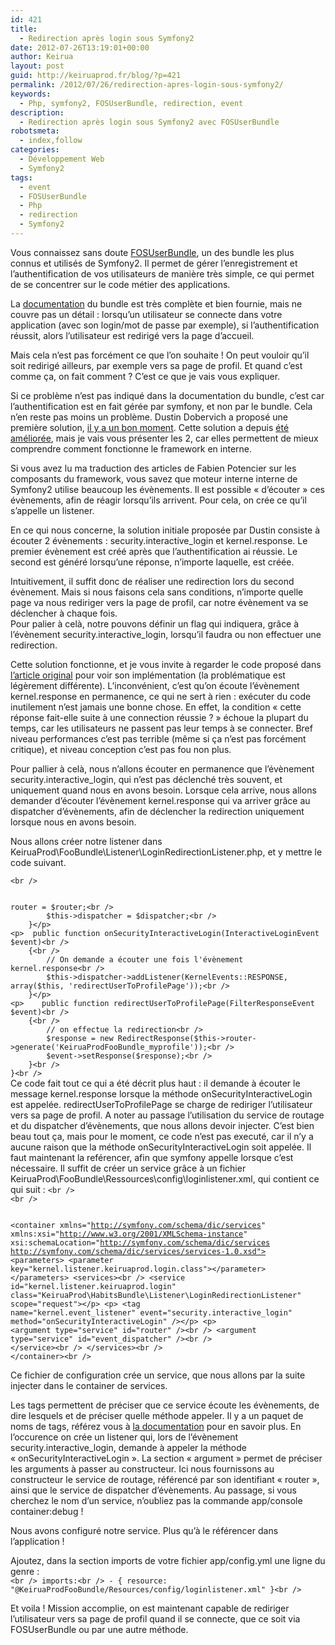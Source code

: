 ```yaml
---
id: 421
title:
  - Redirection après login sous Symfony2
date: 2012-07-26T13:19:01+00:00
author: Keirua
layout: post
guid: http://keiruaprod.fr/blog/?p=421
permalink: /2012/07/26/redirection-apres-login-sous-symfony2/
keywords:
  - Php, symfony2, FOSUserBundle, redirection, event
description:
  - Redirection après login sous Symfony2 avec FOSUserBundle
robotsmeta:
  - index,follow
categories:
  - Développement Web
  - Symfony2
tags:
  - event
  - FOSUserBundle
  - Php
  - redirection
  - Symfony2
---
```

Vous connaissez sans doute [FOSUserBundle](https://github.com/FriendsOfSymfony/FOSUserBundle), un des bundle les plus connus et utilisés de Symfony2. Il permet de gérer l&rsquo;enregistrement et l&rsquo;authentification de vos utilisateurs de manière très simple, ce qui permet de se concentrer sur le code métier des applications.

La [documentation](https://github.com/FriendsOfSymfony/FOSUserBundle/tree/master/Resources/doc) du bundle est très complète et bien fournie, mais ne couvre pas un détail : lorsqu&rsquo;un utilisateur se connecte dans votre application (avec son login/mot de passe par exemple), si l&rsquo;authentification réussit, alors l&rsquo;utilisateur est redirigé vers la page d&rsquo;accueil. 

Mais cela n&rsquo;est pas forcément ce que l&rsquo;on souhaite ! On peut vouloir qu&rsquo;il soit redirigé ailleurs, par exemple vers sa page de profil. Et quand c&rsquo;est comme ça, on fait comment ? C&rsquo;est ce que je vais vous expliquer.  
<!--more-->

  
Si ce problème n&rsquo;est pas indiqué dans la documentation du bundle, c&rsquo;est car l&rsquo;authentification est en fait gérée par symfony, et non par le bundle. Cela n&rsquo;en reste pas moins un problème. Dustin Dobervich a proposé une première solution, [il y a un bon moment](http://www.dobervich.com/2011/05/19/more-sophisticated-symfony2-login-redirection/). Cette solution a depuis [été améliorée](http://www.dobervich.com/2011/10/13/login-redirection-revisited/), mais je vais vous présenter les 2, car elles permettent de mieux comprendre comment fonctionne le framework en interne.

Si vous avez lu ma traduction des articles de Fabien Potencier sur les composants du framework, vous savez que moteur interne interne de Symfony2 utilise beaucoup les évènements. Il est possible « d&rsquo;écouter » ces évènements, afin de réagir lorsqu&rsquo;ils arrivent. Pour cela, on crée ce qu&rsquo;il s&rsquo;appelle un listener.

En ce qui nous concerne, la solution initiale proposée par Dustin consiste à écouter 2 évènements : security.interactive_login et kernel.response. Le premier évènement est créé après que l&rsquo;authentification ai réussie. Le second est généré lorsqu&rsquo;une réponse, n&rsquo;importe laquelle, est créée. 

Intuitivement, il suffit donc de réaliser une redirection lors du second évènement. Mais si nous faisons cela sans conditions, n&rsquo;importe quelle page va nous rediriger vers la page de profil, car notre évènement va se déclencher à chaque fois.  
Pour palier à celà, notre pouvons définir un flag qui indiquera, grâce à l&rsquo;évènement security.interactive_login, lorsqu&rsquo;il faudra ou non effectuer une redirection.

Cette solution fonctionne, et je vous invite à regarder le code proposé dans [l&rsquo;article original](http://www.dobervich.com/2011/05/19/more-sophisticated-symfony2-login-redirection/) pour voir son implémentation (la problématique est légèrement différente). L&rsquo;inconvénient, c&rsquo;est qu&rsquo;on écoute l&rsquo;évènement kernel.response en permanence, ce qui ne sert à rien : exécuter du code inutilement n&rsquo;est jamais une bonne chose. En effet, la condition « cette réponse fait-elle suite à une connection réussie ? » échoue la plupart du temps, car les utilisateurs ne passent pas leur temps à se connecter. Bref niveau performances c&rsquo;est pas terrible (même si ça n&rsquo;est pas forcément critique), et niveau conception c&rsquo;est pas fou non plus.

Pour pallier à celà, nous n&rsquo;allons écouter en permanence que l&rsquo;évènement security.interactive_login, qui n&rsquo;est pas déclenché très souvent, et uniquement quand nous en avons besoin. Lorsque cela arrive, nous allons demander d&rsquo;écouter l&rsquo;évènement kernel.response qui va arriver grâce au dispatcher d&rsquo;évènements, afin de déclencher la redirection uniquement lorsque nous en avons besoin.

Nous allons créer notre listener dans KeiruaProd\FooBundle\Listener\LoginRedirectionListener.php, et y mettre le code suivant.

<code lang="php">&lt;br />
<?php
namespace KeiruaProd\FooBundle\Listener;
 
use Symfony\Component\HttpKernel\Event\FilterResponseEvent;
use Symfony\Component\Security\Http\Event\InteractiveLoginEvent;
use Symfony\Component\Routing\Router;
use Symfony\Component\HttpFoundation\RedirectResponse;
use Symfony\Component\EventDispatcher\EventDispatcher;
use Symfony\Component\HttpKernel\KernelEvents;
 
class LoginRedirectionListener
{   
    private $router;
    private $dispatcher;
 
    public function __construct(Router $router, EventDispatcher $dispatcher)
    {
		// On enregistre les services dont on a besoin
        $this->router = $router;&lt;br />
        $this->dispatcher = $dispatcher;&lt;br />
    }&lt;/p>
&lt;p>	public function onSecurityInteractiveLogin(InteractiveLoginEvent $event)&lt;br />
    {&lt;br />
		// On demande a écouter une fois l'évènement kernel.response&lt;br />
        $this->dispatcher->addListener(KernelEvents::RESPONSE, array($this, 'redirectUserToProfilePage'));&lt;br />
    }&lt;/p>
&lt;p>    public function redirectUserToProfilePage(FilterResponseEvent $event)&lt;br />
    {&lt;br />
		// on effectue la redirection&lt;br />
		$response = new RedirectResponse($this->router->generate('KeiruaProdFooBundle_myprofile'));&lt;br />
        $event->setResponse($response);&lt;br />
    }&lt;br />
}&lt;br />
</code>

Ce code fait tout ce qui a été décrit plus haut : il demande à écouter le message kernel.response lorsque la méthode onSecurityInteractiveLogin est appelée. redirectUserToProfilePage se charge de rediriger l&rsquo;utilisateur vers sa page de profil. A noter au passage l&rsquo;utilisation du service de routage et du dispatcher d&rsquo;évènements, que nous allons devoir injecter.

C&rsquo;est bien beau tout ça, mais pour le moment, ce code n&rsquo;est pas executé, car il n&rsquo;y a aucune raison que la méthode onSecurityInteractiveLogin soit appelée. Il faut maintenant la reférencer, afin que symfony appelle lorsque c&rsquo;est nécessaire. Il suffit de créer un service grâce à un fichier KeiruaProd\FooBundle\Ressources\config\loginlistener.xml, qui contient ce qui suit :

<code lang="xml">&lt;br />
<?xml version="1.0" ?>&lt;br />
&lt;container xmlns="http://symfony.com/schema/dic/services"
    xmlns:xsi="http://www.w3.org/2001/XMLSchema-instance"
    xsi:schemaLocation="http://symfony.com/schema/dic/services http://symfony.com/schema/dic/services/services-1.0.xsd">
    &lt;parameters>
        &lt;parameter key="kernel.listener.keiruaprod.login.class">&lt;/parameter>
    &lt;/parameters>
    &lt;services>&lt;br />
        &lt;service id="kernel.listener.keiruaprod.login" class="KeiruaProd\HabitsBundle\Listener\LoginRedirectionListener" scope="request">&lt;/p>
&lt;p>			&lt;tag name="kernel.event_listener" event="security.interactive_login" method="onSecurityInteractiveLogin" />&lt;/p>
&lt;p>            &lt;argument type="service" id="router" />&lt;br />
            &lt;argument type="service" id="event_dispatcher" />&lt;br />
        &lt;/service>&lt;br />
    &lt;/services>&lt;br />
&lt;/container>&lt;br />
</code>

Ce fichier de configuration crée un service, que nous allons par la suite injecter dans le container de services.

Les tags permettent de préciser que ce service écoute les évènements, de dire lesquels et de préciser quelle méthode appeler. Il y a un paquet de noms de tags, référez vous à [la documentation](http://symfony.com/doc/current/reference/dic_tags.html) pour en savoir plus. En l&rsquo;occurence on crée un listener qui, lors de l&rsquo;évènement security.interactive_login, demande à appeler la méthode « onSecurityInteractiveLogin ». La section « argument » permet de préciser les arguments à passer au constructeur. Ici nous fournissons au constructeur le service de routage, référencé par son identifiant « router », ainsi que le service de dispatcher d&rsquo;évènements. Au passage, si vous cherchez le nom d&rsquo;un service, n&rsquo;oubliez pas la commande app/console container:debug !

Nous avons configuré notre service. Plus qu&rsquo;à le référencer dans l&rsquo;application !

Ajoutez, dans la section imports de votre fichier app/config.yml une ligne du genre :  
<code lang="yaml">&lt;br />
imports:&lt;br />
    - { resource: "@KeiruaProdFooBundle/Resources/config/loginlistener.xml" }&lt;br />
</code>

Et voila ! Mission accomplie, on est maintenant capable de rediriger l&rsquo;utilisateur vers sa page de profil quand il se connecte, que ce soit via FOSUserBundle ou par une autre méthode.